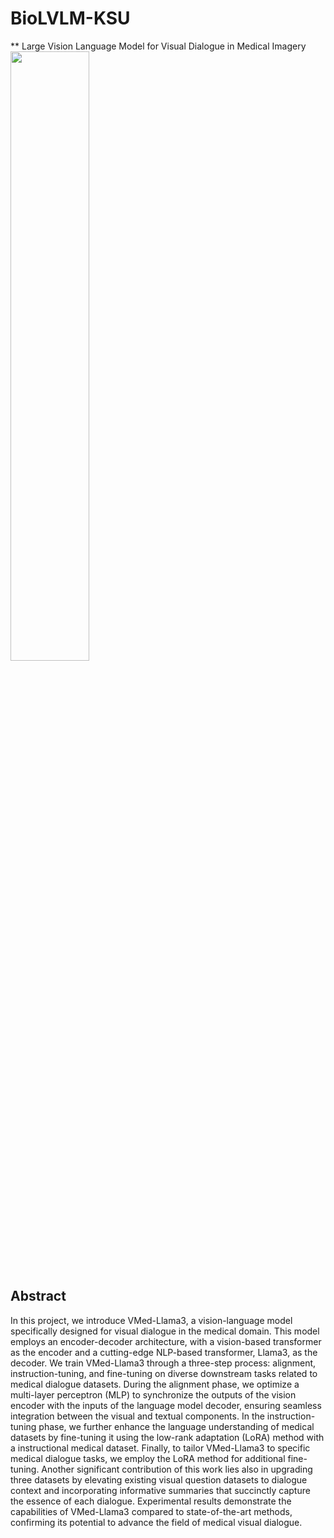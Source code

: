 # BioLVLM-KSU
** Large Vision Language Model for Visual Dialogue in Medical Imagery<br />
<img src="https://github.com/BigData-KSU/VMed-Llama3/assets/126481523/5985c11e-b388-4fcf-9f4a-d506c2b4810c)" width="50%" height="50%" />
## Abstract
In this project, we introduce VMed-Llama3, a vision-language model specifically designed for visual dialogue in the medical domain. This model employs an encoder-decoder architecture, with a vision-based transformer as the encoder and a cutting-edge NLP-based transformer, Llama3, as the decoder. We train VMed-Llama3 through a three-step process: alignment, instruction-tuning, and fine-tuning on diverse downstream tasks related to medical dialogue datasets. During the alignment phase, we optimize a multi-layer perceptron (MLP) to synchronize the outputs of the vision encoder with the inputs of the language model decoder, ensuring seamless integration between the visual and textual components. In the instruction-tuning phase, we further enhance the language understanding of medical datasets by fine-tuning it using the low-rank adaptation (LoRA) method with a instructional medical dataset. Finally, to tailor VMed-Llama3 to specific medical dialogue tasks, we employ the LoRA method for additional fine-tuning. Another significant contribution of this work lies also in upgrading three datasets by elevating existing visual question datasets to dialogue context and incorporating informative summaries that succinctly capture the essence of each dialogue. Experimental results demonstrate the capabilities of VMed-Llama3 compared to state-of-the-art methods, confirming its  potential to advance the field of medical visual dialogue.
